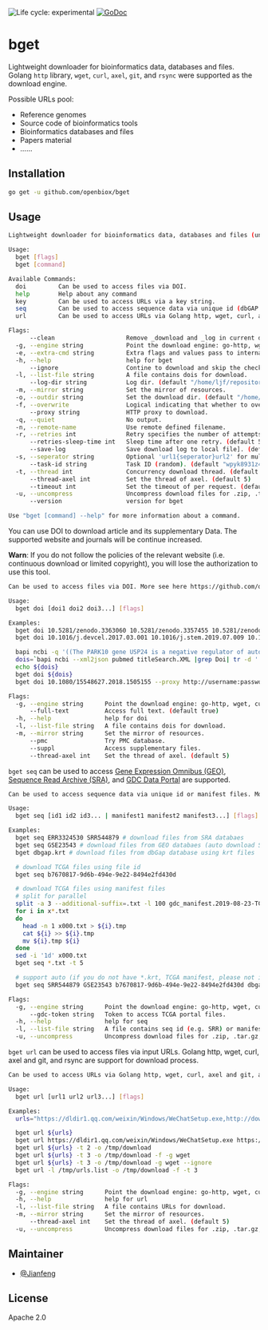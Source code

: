 <img src="https://img.shields.io/badge/lifecycle-experimental-orange.svg" alt="Life cycle: experimental"> [![GoDoc](https://godoc.org/github.com/openbiox/bget?status.svg)](https://godoc.org/github.com/openbiox/bget)

# bget

Lightweight downloader for bioinformatics data, databases and files. Golang `http` library, `wget`, `curl`, `axel`, `git`, and `rsync` were supported as the download engine.

Possible URLs pool:

- Reference genomes
- Source code of bioinformatics tools
- Bioinformatics databases and files
- Papers material
- ......

## Installation

```bash
go get -u github.com/openbiox/bget
```

## Usage

```bash
Lightweight downloader for bioinformatics data, databases and files (under development). It will provides a simple and parallelized method to access various bioinformatics resoures. More see here https://github.com/openbiox/bget.

Usage:
  bget [flags]
  bget [command]

Available Commands:
  doi         Can be used to access files via DOI.
  help        Help about any command
  key         Can be used to access URLs via a key string.
  seq         Can be used to access sequence data via unique id (dbGAP and EGA) or manifest files (TCGA).
  url         Can be used to access URLs via Golang http, wget, curl, axel and git, and rsync.

Flags:
      --clean                    Remove _download and _log in current dir.
  -g, --engine string            Point the download engine: go-http, wget, curl, axel, git, and rsync. (default "go-http")
  -e, --extra-cmd string         Extra flags and values pass to internal CMDs
  -h, --help                     help for bget
      --ignore                   Contine to download and skip the check of existed files.
  -l, --list-file string         A file contains dois for download.
      --log-dir string           Log dir. (default "/home/ljf/repositories/github/openbiox/bget/_log")
  -m, --mirror string            Set the mirror of resources.
  -o, --outdir string            Set the download dir. (default "/home/ljf/repositories/github/openbiox/bget")
  -f, --overwrite                Logical indicating that whether to overwrite existing files.
      --proxy string             HTTP proxy to download.
  -q, --quiet                    No output.
  -n, --remote-name              Use remote defined filename.
  -r, --retries int              Retry specifies the number of attempts to retrieve the data. (default 5)
      --retries-sleep-time int   Sleep time after one retry. (default 5)
      --save-log                 Save download log to local file]. (default true)
  -s, --seperator string         Optional 'url1{seperator}url2' for multiple keys, urls, or seqs. (default ",")
      --task-id string           Task ID (random). (default "wpyk8931z450351")
  -t, --thread int               Concurrency download thread. (default 1)
      --thread-axel int          Set the thread of axel. (default 5)
      --timeout int              Set the timeout of per request. (default 35)
  -u, --uncompress               Uncompress download files for .zip, .tar.gz, and .gz suffix files.
      --version                  version for bget

Use "bget [command] --help" for more information about a command.
```

You can use DOI to download article and its supplementary Data. The supported website and journals will be continue increased.

**Warn**: If you do not follow the policies of the relevant website (i.e. continuous download or limited copyright), you will lose the authorization to use this tool.

```bash
Can be used to access files via DOI. More see here https://github.com/openbiox/bget.

Usage:
  bget doi [doi1 doi2 doi3...] [flags]

Examples:
  bget doi 10.5281/zenodo.3363060 10.5281/zenodo.3357455 10.5281/zenodo.3351812 -t 3
  bget doi 10.1016/j.devcel.2017.03.001 10.1016/j.stem.2019.07.009 10.1016/j.celrep.2018.03.072 -t 2

  bapi ncbi -q '((The PARK10 gene USP24 is a negative regulator of autophagy and ULK1 protein stability[Title]) OR Coordinate regulation of autophagy and the ubiquitin proteasome system by MTOR[Title])' -o titleSearch.XML
  dois=`bapi ncbi --xml2json pubmed titleSearch.XML |grep Doi| tr -d ' ,(Doi:)"'`
  echo ${dois}
  bget doi ${dois}
  bget doi 10.1080/15548627.2018.1505155 --proxy http://username:password@hostname:port

Flags:
  -g, --engine string      Point the download engine: go-http, wget, curl, axel, git, and rsync. (default "go-http")
      --full-text          Access full text. (default true)
  -h, --help               help for doi
  -l, --list-file string   A file contains dois for download.
  -m, --mirror string      Set the mirror of resources.
      --pmc                Try PMC database.
      --suppl              Access supplementary files.
      --thread-axel int    Set the thread of axel. (default 5)
```

`bget seq` can be used to access [Gene Expression Omnibus (GEO)](https://www.ncbi.nlm.nih.gov/geo), [Sequence Read Archive (SRA)](https://www.ncbi.nlm.nih.gov/sra/), and [GDC Data Portal](https://portal.gdc.cancer.gov/) are supported.

```bash
Can be used to access sequence data via unique id or manifest files. More see here https://github.com/openbiox/bget.

Usage:
  bget seq [id1 id2 id3... | manifest1 manifest2 manifest3...] [flags]

Examples:
  bget seq ERR3324530 SRR544879 # download files from SRA databaes
  bget seq GSE23543 # download files from GEO databaes (auto download SRA acc list and run info)
  bget dbgap.krt # download files from dbGap database using krt files

  # download TCGA files using file id
  bget seq b7670817-9d6b-494e-9e22-8494e2fd430d

  # download TCGA files using manifest files
  # split for parallel
  split -a 3 --additional-suffix=.txt -l 100 gdc_manifest.2019-08-23-TCGA.txt -d
  for i in x*.txt
  do
    head -n 1 x000.txt > ${i}.tmp
    cat ${i} >> ${i}.tmp
    mv ${i}.tmp ${i}
  done
  sed -i '1d' x000.txt
  bget seq *.txt -t 5

  # support auto (if you do not have *.krt, TCGA manifest, please not include it for test)
  bget seq SRR544879 GSE23543 b7670817-9d6b-494e-9e22-8494e2fd430d dbgap.krt *.txt -t 5

Flags:
  -g, --engine string      Point the download engine: go-http, wget, curl, and axel. (default "go-http")
      --gdc-token string   Token to access TCGA portal files.
  -h, --help               help for seq
  -l, --list-file string   A file contains seq id (e.g. SRR) or manifest files for download.
  -u, --uncompress         Uncompress download files for .zip, .tar.gz, and .gz suffix files (now support GEO database).
```

`bget url` can be used to access files via input URLs. Golang http, wget, curl, axel and git, and rsync are support for download process. 
```bash
Can be used to access URLs via Golang http, wget, curl, axel and git, and rsync. More see here https://github.com/openbiox/bget.

Usage:
  bget url [url1 url2 url3...] [flags]

Examples:
  urls="https://dldir1.qq.com/weixin/Windows/WeChatSetup.exe,http://download.oray.com/pgy/windows/PgyVPN_4.1.0.21693.exe,https://dldir1.qq.com/qqfile/qq/PCQQ9.1.6/25786/QQ9.1.6.25786.exe" && echo $urls | tr "," "\n"> /tmp/urls.list

  bget url ${urls}
  bget url https://dldir1.qq.com/weixin/Windows/WeChatSetup.exe https://dldir1.qq.com/qqfile/qq/PCQQ9.1.6/25786/QQ9.1.6.25786.exe
  bget url ${urls} -t 2 -o /tmp/download
  bget url ${urls} -t 3 -o /tmp/download -f -g wget
  bget url ${urls} -t 3 -o /tmp/download -g wget --ignore
  bget url -l /tmp/urls.list -o /tmp/download -f -t 3

Flags:
  -g, --engine string      Point the download engine: go-http, wget, curl, axel, git, and rsync. (default "go-http")
  -h, --help               help for url
  -l, --list-file string   A file contains URLs for download.
  -m, --mirror string      Set the mirror of resources.
      --thread-axel int    Set the thread of axel. (default 5)
  -u, --uncompress         Uncompress download files for .zip, .tar.gz, and .gz suffix files.
```

## Maintainer

- [@Jianfeng](https://github.com/Miachol)

## License

Apache 2.0
